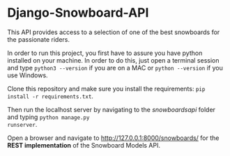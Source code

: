 # Django-Snowboard-API

This API provides access to a selection of one of the best snowboards for the passionate riders.

In order to run this project, you first have to assure you have python installed on your machine. 
In order to do this, just open a terminal session and type 
<code>python3 --version</code> if you are on a MAC or <code>python --version</code> if you use Windows.

Clone this repository and make sure you install the requirements: <code>pip install -r requirements.txt</code>.

Then run the localhost server by navigating to the 
_snowboardsapi_ folder and typing <code>python manage.py runserver</code>.

Open a browser and navigate to http://127.0.0.1:8000/snowboards/ for the **REST implementation** of the Snowboard Models API.